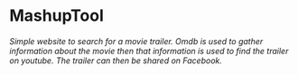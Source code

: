 # MashupTool
###### Simple website to search for a movie trailer. Omdb is used to gather information about the movie then that information is used to find the trailer on youtube. The trailer can then be shared on Facebook. 

